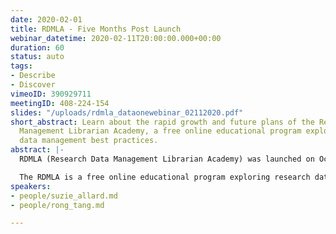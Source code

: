 ```yaml
---
date: 2020-02-01
title: RDMLA - Five Months Post Launch
webinar_datetime: 2020-02-11T20:00:00.000+00:00
duration: 60
status: auto
tags:
- Describe
- Discover
vimeoID: 390929711
meetingID: 408-224-154
slides: "/uploads/rdmla_dataonewebinar_02112020.pdf"
short_abstract: Learn about the rapid growth and future plans of the Research Data
  Management Librarian Academy, a free online educational program exploring research
  data management best practices.
abstract: |-
  RDMLA (Research Data Management Librarian Academy) was launched on October 7, 2019. Today, close to five months post the official launch, there are more than 2100 active students from 115 countries around the world. In this talk, we will describe the development process of RDMLA and discuss our future collaborations and partnerships.

  The RDMLA is a free online educational program exploring research data management best practices. Developed by a team of librarians and LIS faculty members who want to share their extensive knowledge/skills and promote research data services, the RDMLA consists of eight units that can be taken individually, or as a complete program. All units are available globally and can be accessed online via the Canvas learning management system. RDMLA is open to librarians, information professionals, and other professionals who work in a research-intensive environment throughout the world. On Feb 5, 2020, in partnership with Simmons School of Library and Information Science (SLIS), RDMLA launched a Continuing Education (CE) optional component, for a nominal fee.
speakers:
- people/suzie_allard.md
- people/rong_tang.md

---
```

